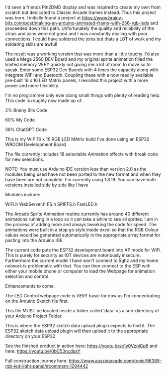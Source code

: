 I'd seen a friends Pin2DMD display and was inspired to create my own from scratch but dedicated to Classic Arcade Games instead. Thus this project was born. I initially found a project at https://www.brainy-bits.com/post/making-an-arduino-animated-frame-with-256-rgb-leds and proceeded down this path. Unfortunately the quality and reliability of the strips and joins were not good and I was constantly dealing with poor connections. I could have soldered the joins but thats a LOT of work and my soldering skills are awful!

The result was a working version that was more than a little touchy. I'd also used a Mega 2560 DEV Board and my original sprite animation filled the limited memory VERY quickly not giving me a lot of room to move so to speak. Enter some ESP32 Dev Baords with 4 times the capacity along with integrate WiFi and Buetooth. Coupling these with a now readily available pre-built 16 x 16 LED Matrix panels, I revisited this project with a more power and more flexibility.

I'm no programmer only ever doing small things with plenty of reading help. This code is roughly now made up of:

2% Brainy Bits Code

60% My Code

38% ChatGPT Code

This is my WIP 16 x 16 RGB LED MAtrix build I've done using an ESP32 WROOM Devlelopment Board

The file currently includes 18 selectable Animation effects with break code for new selections. 

NOTE: You must use Arduino IDE version less than version 2.0 as the modules being used have not been ported to the new format and when they have been are not complete. I'm currently using 1.8.19. You can have both versions installed side by side like I have

Modules include:

WiFi.h
WebServer.h
FS.h
SPIFFS.h
FastLED.h

The Arcade Sprite Animation routine currently has around 40 different animations running in a loop so it can take a while to see all sprites.
I am in the process of adding more and always tweaking the code for speed. The animations were built in a stop go style inside excel so
that the RGB Colour values would be generated automatically in the appropriate array format for pasting into the Arduino IDE.

The current code puts the ESP32 development board into AP mode for WiFi. This is purely for security as IOT devices are notoriously
insecure. Furthermore the current model I have won't connect to 5ghz and my home network is problematic with that. You can then connect
to the ESP with either your mobile phone or computer to load the Webpage for animation selection and control.

Enhancements to come.

The LED Control webpage code is VERY basic for now as I'm concentrating on the Arduino Sketch file first. 

This file MUST be located inside a folder called 'data' as a sub-directory of your Arduino Project Folder. 

This is where the ESP32 sketch data upload plugin expects to find it. The ESP32 sketch data upload plugin will then upload it to the appropriate directory on your ESP32.

See the finished product in action here: https://youtu.be/e1y0VzniGp8 and here: https://youtu.be/0bC53ncdpsY

Full construction journey here: https://www.aussiearcade.com/topic/96389-rgb-led-light-panel/#comment-1294442

